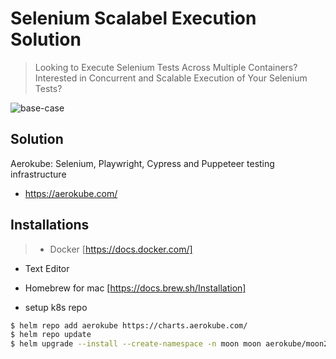 # Selenium Scalabel Execution Solution

> Looking to Execute Selenium Tests Across Multiple Containers?
> Interested in Concurrent and Scalable Execution of Your Selenium Tests?

![base-case](https://miro.medium.com/v2/resize:fit:1400/format:webp/1*GSwy0Q9rwOOltciAHytowQ.png)

## Solution

Aerokube: Selenium, Playwright, Cypress and Puppeteer testing infrastructure

- https://aerokube.com/

## Installations

> - Docker [https://docs.docker.com/]
- Text Editor
- Homebrew for mac [https://docs.brew.sh/Installation]

- setup k8s repo

```sh
$ helm repo add aerokube https://charts.aerokube.com/
$ helm repo update
$ helm upgrade --install --create-namespace -n moon moon aerokube/moon2
```


